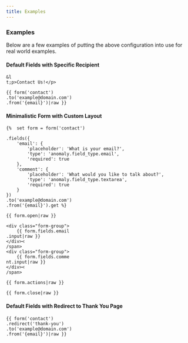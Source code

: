 ```yaml
---
title: Examples
---
```


### Examples

Below are a few examples of putting the above configuration into use for real world examples.

#### Default Fields with Specific Recipient

    &l
    t;p>Contact Us!</p>

    {{ form('contact')
    .to('example@domain.com')
    .from('{email}')|raw }}

#### Minimalistic Form with Custom Layout

    {%  set form = form('contact')

    .fields({
        'email': {
            'placeholder': 'What is your email?',
            'type': 'anomaly.field_type.email',
            'required': true
        },
        'comment': {
            'placeholder': 'What would you like to talk about?',
            'type': 'anomaly.field_type.textarea',
            'required': true
        }
    })
    .to('example@domain.com')
    .from('{email}').get %}

    {{ form.open|raw }}

    <div class="form-group">
        {{ form.fields.email
    .input|raw }}
    </div><
    /span>
    <div class="form-group">
        {{ form.fields.comme
    nt.input|raw }}
    </div><
    /span>

    {{ form.actions|raw }}

    {{ form.close|raw }}

#### Default Fields with Redirect to Thank You Page

    {{ form('contact')
    .redirect('thank-you')
    .to('example@domain.com')
    .from('{email}')|raw }}

